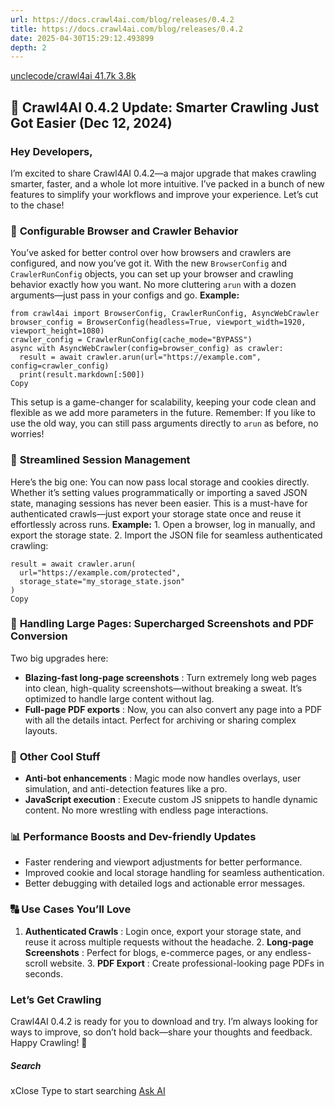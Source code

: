 ```yaml
---
url: https://docs.crawl4ai.com/blog/releases/0.4.2
title: https://docs.crawl4ai.com/blog/releases/0.4.2
date: 2025-04-30T15:29:12.493899
depth: 2
---
```


[ unclecode/crawl4ai 41.7k 3.8k ](https://github.com/unclecode/crawl4ai)
## 🚀 Crawl4AI 0.4.2 Update: Smarter Crawling Just Got Easier (Dec 12, 2024)
### Hey Developers,
I’m excited to share Crawl4AI 0.4.2—a major upgrade that makes crawling smarter, faster, and a whole lot more intuitive. I’ve packed in a bunch of new features to simplify your workflows and improve your experience. Let’s cut to the chase!
### 🔧 **Configurable Browser and Crawler Behavior**
You’ve asked for better control over how browsers and crawlers are configured, and now you’ve got it. With the new `BrowserConfig` and `CrawlerRunConfig` objects, you can set up your browser and crawling behavior exactly how you want. No more cluttering `arun` with a dozen arguments—just pass in your configs and go.
**Example:**
```
from crawl4ai import BrowserConfig, CrawlerRunConfig, AsyncWebCrawler
browser_config = BrowserConfig(headless=True, viewport_width=1920, viewport_height=1080)
crawler_config = CrawlerRunConfig(cache_mode="BYPASS")
async with AsyncWebCrawler(config=browser_config) as crawler:
  result = await crawler.arun(url="https://example.com", config=crawler_config)
  print(result.markdown[:500])
Copy
```

This setup is a game-changer for scalability, keeping your code clean and flexible as we add more parameters in the future.
Remember: If you like to use the old way, you can still pass arguments directly to `arun` as before, no worries!
### 🔐 **Streamlined Session Management**
Here’s the big one: You can now pass local storage and cookies directly. Whether it’s setting values programmatically or importing a saved JSON state, managing sessions has never been easier. This is a must-have for authenticated crawls—just export your storage state once and reuse it effortlessly across runs.
**Example:** 1. Open a browser, log in manually, and export the storage state. 2. Import the JSON file for seamless authenticated crawling:
```
result = await crawler.arun(
  url="https://example.com/protected",
  storage_state="my_storage_state.json"
)
Copy
```

### 🔢 **Handling Large Pages: Supercharged Screenshots and PDF Conversion**
Two big upgrades here:
  * **Blazing-fast long-page screenshots** : Turn extremely long web pages into clean, high-quality screenshots—without breaking a sweat. It’s optimized to handle large content without lag.
  * **Full-page PDF exports** : Now, you can also convert any page into a PDF with all the details intact. Perfect for archiving or sharing complex layouts.


### 🔧 **Other Cool Stuff**
  * **Anti-bot enhancements** : Magic mode now handles overlays, user simulation, and anti-detection features like a pro.
  * **JavaScript execution** : Execute custom JS snippets to handle dynamic content. No more wrestling with endless page interactions.


### 📊 **Performance Boosts and Dev-friendly Updates**
  * Faster rendering and viewport adjustments for better performance.
  * Improved cookie and local storage handling for seamless authentication.
  * Better debugging with detailed logs and actionable error messages.


### 🔠 **Use Cases You’ll Love**
1. **Authenticated Crawls** : Login once, export your storage state, and reuse it across multiple requests without the headache. 2. **Long-page Screenshots** : Perfect for blogs, e-commerce pages, or any endless-scroll website. 3. **PDF Export** : Create professional-looking page PDFs in seconds.
### Let’s Get Crawling
Crawl4AI 0.4.2 is ready for you to download and try. I’m always looking for ways to improve, so don’t hold back—share your thoughts and feedback.
Happy Crawling! 🚀
##### Search
xClose
Type to start searching
[ Ask AI ](https://docs.crawl4ai.com/core/ask-ai/ "Ask Crawl4AI Assistant")

